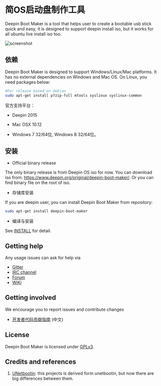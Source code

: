 # 简OS启动盘制作工具

Deepin Boot Maker is a tool that helps user to create a bootable usb stick quick and easy, it is designed to support deepin install iso, but it works for all ubuntu live install iso too.

![screenshot](https://raw.githubusercontent.com/linuxdeepin/deepin-boot-maker/master/docs/deepin-boot-maker.png)

## 依赖

Deepin Boot Maker is designed to support Windows/Linux/Mac platforms. It has no external dependencies on Windows and Mac OS. On Linux, you need packages below:

```bash
#For release based on debian
sudo apt-get install p7zip-full mtools syslinux syslinux-common
```

官方支持平台：

- Deepin 2015

- Mac OSX 10.12

- Windows 7 32/64位, Windows 8 32/64位。

## 安装

- Official binary release

The only binary release is from Deepin OS iso for now. You can download iso from: https://www.deepin.org/original/deepin-boot-maker/. Or you can find binary file on the root of iso.

- 存储库安装

If you are deepin user, you can install Deepin Boot Maker from repository:

```bash
sudo apt-get install deepin-boot-maker
```

- 编译与安装

See [INSTALL](INSTALL.md) for detail.

## Getting help

Any usage issues can ask for help via

* [Gitter](https://gitter.im/orgs/linuxdeepin/rooms)
* [IRC channel](https://webchat.freenode.net/?channels=deepin)
* [Forum](https://bbs.deepin.org)
* [WiKi](https://wiki.deepin.org/)

## Getting involved

We encourage you to report issues and contribute changes

* [开发者代码贡献指南](https://github.com/linuxdeepin/developer-center/wiki/Contribution-Guidelines-for-Developers) (中文)

## License

Deepin Boot Maker is licensed under [GPLv3](LICENSE).

## Credits and references

1. [UNetbootin](https://github.com/unetbootin/unetbootin): this projects is derived form unetbootin, but now there are big differences between them.
